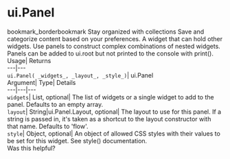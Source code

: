  
#  ui.Panel 
bookmark_borderbookmark Stay organized with collections  Save and categorize content based on your preferences.
A widget that can hold other widgets. Use panels to construct complex combinations of nested widgets. 
Panels can be added to ui.root but not printed to the console with print().
Usage| Returns  
---|---  
`ui.Panel( _widgets_, _layout_, _style_)`| ui.Panel  
Argument| Type| Details  
---|---|---  
`widgets`| List, optional| The list of widgets or a single widget to add to the panel. Defaults to an empty array.  
`layout`| String|ui.Panel.Layout, optional| The layout to use for this panel. If a string is passed in, it's taken as a shortcut to the layout constructor with that name. Defaults to 'flow'.  
`style`| Object, optional| An object of allowed CSS styles with their values to be set for this widget. See style() documentation.  
Was this helpful?
